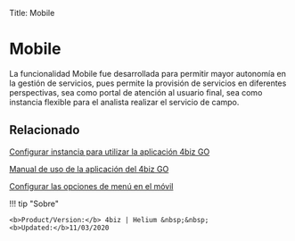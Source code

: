 Title: Mobile

# Mobile

La funcionalidad Mobile fue desarrollada para permitir mayor autonomía en la gestión de servicios, pues permite la provisión de servicios en diferentes perspectivas, sea como portal de atención al usuario final, sea como instancia flexible para el analista realizar el servicio de campo.


Relacionado
-----------

[Configurar instancia para utilizar la aplicación 4biz GO][1]

[Manual de uso de la aplicación del 4biz GO][2]

[Configurar las opciones de menú en el móvil][3]


[1]:/es-es/4biz-helium/additional-features/mobile-and-field-service/configuration/configure-field-service-application.html
[2]:/es-es/4biz-helium/additional-features/mobile-and-field-service/apps/citsmart-field-service-manual.html
[3]:/es-es/4biz-helium/additional-features/mobile-and-field-service/configuration/configure-mobile-options.html


!!! tip "Sobre"

    <b>Product/Version:</b> 4biz | Helium &nbsp;&nbsp;
    <b>Updated:</b>11/03/2020 
